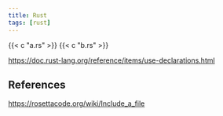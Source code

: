 ```yaml
---
title: Rust
tags: [rust]
---
```


{{< c "a.rs" >}}
{{< c "b.rs" >}}

<https://doc.rust-lang.org/reference/items/use-declarations.html>

## References

<https://rosettacode.org/wiki/Include_a_file>
